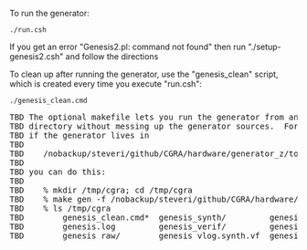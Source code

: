 To run the generator:

    ./run.csh

If you get an error "Genesis2.pl: command not found" then run 
"./setup-genesis2.csh" and follow the directions

To clean up after running the generator, use the "genesis_clean"
script, which is created every time you execute "run.csh":

    ./genesis_clean.cmd

<pre>
TBD The optional makefile lets you run the generator from any remote
TBD directory without messing up the generator sources.  For example,
TBD if the generator lives in
TBD 
TBD    /nobackup/steveri/github/CGRA/hardware/generator_z/top
TBD 
TBD you can do this:
TBD 
TBD    % mkdir /tmp/cgra; cd /tmp/cgra
TBD    % make gen -f /nobackup/steveri/github/CGRA/hardware/generator_z/top/Makefile
TBD    % ls /tmp/cgra
TBD        genesis_clean.cmd*  genesis_synth/         genesis_vlog.verif.vf
TBD        genesis.log         genesis_verif/         genesis_vlog.vf
TBD        genesis_raw/        genesis_vlog.synth.vf  genesis_work/
</pre>
